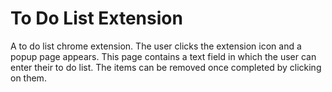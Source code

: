 # To Do List Extension
A to do list chrome extension. The user clicks the extension icon and a popup page appears. This page contains a text field in which the user can enter their to do list. The items can be removed once completed by clicking on them. 

